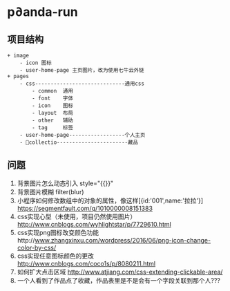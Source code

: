 # p∂anda-run

## 项目结构

    + image
        - icon 图标
        - user-home-page 主页图片，改为使用七牛云外链 
    + pages
        - css-----------------------------通用css
            - common  通用
            - font    字体
            - icon    图标
            - layout  布局
            - other   辅助
            - tag     标签
        - user-home-page------------------个人主页
        - collectio-----------------------藏品



## 问题
1.  背景图片怎么动态引入  style="{{}}"
2.  背景图片模糊  filter(blur)
3. 小程序如何修改数组中的对象的属性，像这样[{id:'001',name:'拉拉'}] https://segmentfault.com/q/1010000008151383
4. css实现心型（未使用，项目仍然使用图片）http://www.cnblogs.com/wyhlightstar/p/7729610.html
5. css实现png图标改变颜色功能http://www.zhangxinxu.com/wordpress/2016/06/png-icon-change-color-by-css/
6. css实现任意图标颜色的更改 http://www.cnblogs.com/coco1s/p/8080211.html
7. 如何扩大点击区域 http://www.atjiang.com/css-extending-clickable-area/
8. 一个人看到了作品点了收藏，作品表里是不是会有一个字段关联到那个人???